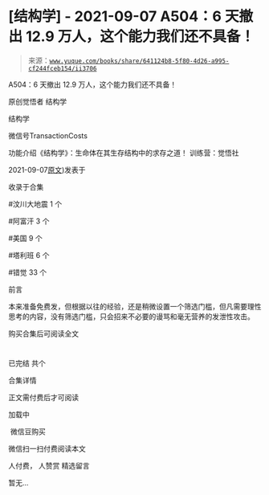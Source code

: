 # [结构学] - 2021-09-07 A504：6 天撤出 12.9 万人，这个能力我们还不具备！

> 来源：[`www.yuque.com/books/share/641124b8-5f80-4d26-a995-cf244fceb154/ii3706`](https://www.yuque.com/books/share/641124b8-5f80-4d26-a995-cf244fceb154/ii3706)



A504：6 天撤出 12.9 万人，这个能力我们还不具备！ 

原创觉悟者 结构学 

结构学 

微信号TransactionCosts 

功能介绍《结构学》：生命体在其生存结构中的求存之道！ 训练营：觉悟社 

2021-09-07[原文](https://mp.weixin.qq.com/s?__biz=MzIzMDYwOTM0Mg==&mid=2247486364&idx=1&sn=c54714ffeaa4122f08d8ec0c2decb740&chksm=e8b1934ddfc61a5b943cbe55dfc7211561e7d78f163246c3dcfd08325b004bc6d9ee6efbaebf#rd))发表于 

收录于合集 

#汶川大地震 1 个 

#阿富汗 3 个 

#美国 9 个 

#塔利班 6 个 

#错觉 33 个 

前言 

本来准备免费发，但根据以往的经验，还是稍微设置一个筛选门槛，但凡需要理性思考的内容，没有筛选门槛，只会招来不必要的谩骂和毫无营养的发泄性攻击。 

购买合集后可阅读全文 

# 

已完结 共个 

合集详情 

正文需付费后才可阅读 

加载中 

 微信豆购买 

微信扫一扫付费阅读本文 

人付费， 人赞赏 <ne-h3 id="AmQWB" data-lake-id="AmQWB"><ne-heading-ext><ne-heading-anchor></ne-heading-anchor><ne-heading-fold></ne-heading-fold></ne-heading-ext><ne-heading-content>精选留言</ne-heading-content></ne-h3> 

暂无...